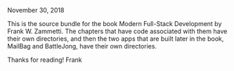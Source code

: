 November 30, 2018

This is the source bundle for the book Modern Full-Stack Development by
Frank W. Zammetti.  The chapters that have code associated with them have
their own directories, and then the two apps that are built later in the book,
MailBag and BattleJong, have their own directories.

Thanks for reading!
Frank
